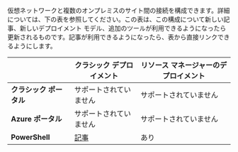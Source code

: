 仮想ネットワークと複数のオンプレミスのサイト間の接続を構成できます。詳細については、下の表を参照してください。この表は、この構成について新しい記事、新しいデプロイメント モデル、追加のツールが利用できるようになったら更新されるものです。記事が利用できるようになったら、表から直接リンクできるようにします。

| | **クラシック デプロイメント** | **リソース マネージャーのデプロイメント** |
|-----------------------------------------|-------------|---------------------|
| **クラシック ポータル** | サポートされていません | サポートされていません |
| **Azure ポータル** | サポートされていません | サポートされていません |
| **PowerShell** | [記事](../articles/vpn-gateway/vpn-gateway-multi-site.md) | あり |

<!---HONumber=AcomDC_0224_2016-->